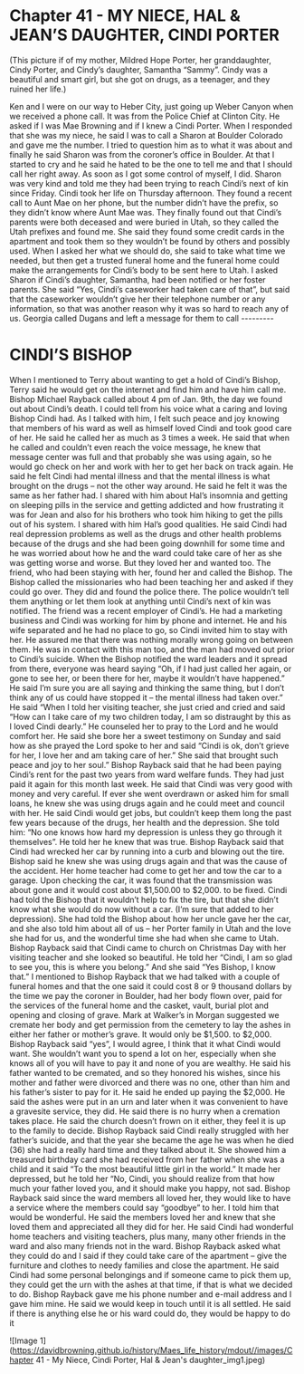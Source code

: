 # Chapter 41 - MY NIECE, HAL & JEAN’S DAUGHTER, CINDI PORTER

(This picture if of my mother, Mildred Hope Porter, her granddaughter, Cindy Porter, and Cindy’s daughter, Samantha “Sammy”.  Cindy was a beautiful and smart girl, but she got on drugs, as a teenager, and they ruined her life.)

Ken and I were on our way to Heber City, just going up Weber Canyon when we received a phone call.  It was from the Police Chief at Clinton City.  He asked if I was Mae Browning and if I knew a Cindi Porter.  When I responded that she was my niece, he said I was to call a Sharon at Boulder Colorado and gave me the number.  I tried to question him as to what it was about and finally he said Sharon was from the coroner’s office in Boulder.  At that I started to cry and he said he hated to be the one to tell me and that I should call her right away.  As soon as I got some control of myself, I did.  Sharon was very kind and told me they had been trying to reach Cindi’s next of kin since Friday.  Cindi took her life on Thursday afternoon.  They found a recent call to Aunt Mae on her phone, but the number didn’t have the prefix, so they didn’t know where Aunt Mae was.  They finally found out that Cindi’s parents were both deceased and were buried in Utah, so they called the Utah prefixes and found me.  She said they found some credit cards in the apartment and took them so they wouldn’t be found by others and possibly used.  When I asked her what we should do, she said to take what time we needed, but then get a trusted funeral home and the funeral home could make the arrangements for Cindi’s body to be sent here to Utah.
I asked Sharon if Cindi’s daughter, Samantha, had been notified or her foster parents.  She said “Yes, Cindi’s caseworker had taken care of that”, but said that the caseworker wouldn’t give her their telephone number or any information, so that was another reason why it was so hard to reach any of us.  Georgia called Dugans and left a message for them to call ---------

# CINDI’S BISHOP

When I mentioned to Terry about wanting to get a hold of Cindi’s Bishop, Terry said he would get on the internet and find him and have him call me.  Bishop Michael Rayback called about 4 pm of Jan. 9th, the day we found out about Cindi’s death.  I could tell from his voice what a caring and loving Bishop Cindi had.  As I talked with him, I felt such peace and joy knowing that members of his ward as well as himself loved Cindi and took good care of her.  He said he called her as much as 3 times a week.  He said that when he called and couldn’t even reach the voice message, he knew that message center was full and that probably she was using again, so he would go check on her and work with her to get her back on track again.  He said he felt Cindi had mental illness and that the mental illness is what brought on the drugs – not the other way around.  He said he felt it was the same as her father had.  I shared with him about Hal’s insomnia and getting on sleeping pills in the service and getting addicted and how frustrating it was for Jean and also for his brothers who took him hiking to get the pills out of his system.  I shared with him Hal’s good qualities.  He said Cindi had real depression problems as well as the drugs and other health problems because of the drugs and she had been going downhill for some time and he was worried about how he and the ward could take care of her as she was getting worse and worse.  But they loved her and wanted too.
The friend, who had been staying with her, found her and called the Bishop.  The Bishop called the missionaries who had been teaching her and asked if they could go over.  They did and found the police there.  The police wouldn’t tell them anything or let them look at anything until Cindi’s next of kin was notified.
The friend was a recent employer of Cindi’s.  He had a marketing business and Cindi was working for him by phone and internet.  He and his wife separated and he had no place to go, so Cindi invited him to stay with her.  He assured me that there was nothing morally wrong going on between them.  He was in contact with this man too, and the man had moved out prior to Cindi’s suicide.
When the Bishop notified the ward leaders and it spread from there, everyone was heard saying “Oh, if I had just called her again, or gone to see her, or been there for her, maybe it wouldn’t have happened.”  He said I’m sure you are all saying and thinking the same thing, but I don’t think any of us could have stopped it – the mental illness had taken over.”  He said “When I told her visiting teacher, she just cried and cried and said “How can I take care of my two children today, I am so distraught by this as I loved Cindi dearly.”  He counseled her to pray to the Lord and he would comfort her.  He said she bore her a sweet testimony on Sunday and said how as she prayed the Lord spoke to her and said “Cindi is ok, don’t grieve for her, I love her and am taking care of her.”  She said that brought such peace and joy to her soul.”
Bishop Rayback said that he had been paying Cindi’s rent for the past two years from ward welfare funds.  They had just paid it again for this month last week.  He said that Cindi was very good with money and very careful.  If ever she went overdrawn or asked him for small loans, he knew she was using drugs again and he could meet and council with her.  He said Cindi would get jobs, but couldn’t keep them long the past few years because of the drugs, her health and the depression.  She told him: “No one knows how hard my depression is unless they go through it themselves”.  He told her he knew that was true.
Bishop Rayback said that Cindi had wrecked her car by running into a curb and blowing out the tire.  Bishop said he knew she was using drugs again and that was the cause of the accident.  Her home teacher had come to get her and tow the car to a garage.  Upon checking the car, it was found that the transmission was about gone and it would cost about $1,500.00 to $2,000. to be fixed.  Cindi had told the Bishop that it wouldn’t help to fix the tire, but that she didn’t know what she would do now without a car.  (I’m sure that added to her depression).  She had told the Bishop about how her uncle gave her the car, and she also told him about all of us – her Porter family in Utah and the love she had for us, and the wonderful time she had when she came to Utah.
Bishop Rayback said that Cindi came to church on Christmas Day with her visiting teacher and she looked so beautiful.  He told her “Cindi, I am so glad to see you, this is where you belong.” And she said “Yes Bishop, I know that.”
I mentioned to Bishop Rayback that we had talked with a couple of funeral homes and that the one said it could cost 8 or 9 thousand dollars by the time we pay the coroner in Boulder, had her body flown over, paid for the services of the funeral home and the casket, vault, burial plot and opening and closing of grave.  Mark at Walker’s in Morgan suggested we cremate her body and get permission from the cemetery to lay the ashes in either her father or mother’s grave.  It would only be $1,500. to $2,000.  Bishop Rayback said “yes”, I would agree, I think that it what Cindi would want.  She wouldn’t want you to spend a lot on her, especially when she knows all of you will have to pay it and none of you are wealthy.  He said his father wanted to be cremated, and so they honored his wishes, since his mother and father were divorced and there was no one, other than him and his father’s sister to pay for it.  He said he ended up paying the $2,000.  He said the ashes were put in an urn and later when it was convenient to have a gravesite service, they did.  He said there is no hurry when a cremation takes place.  He said the church doesn’t frown on it either, they feel it is up to the family to decide.
Bishop Rayback said Cindi really struggled with her father’s suicide, and that the year she became the age he was when he died (36) she had a really hard time and they talked about it.  She showed him a treasured birthday card she had received from her father when she was a child and it said “To the most beautiful little girl in the world.”  It made her depressed, but he told her “No, Cindi, you should realize from that how much your father loved you, and it should make you happy, not sad.
Bishop Rayback said since the ward members all loved her, they would like to have a service where the members could say “goodbye” to her.  I told him that would be wonderful.  He said the members loved her and knew that she loved them and appreciated all they did for her.  He said Cindi had wonderful home teachers and visiting teachers, plus many, many other friends in the ward and also many friends not in the ward.
Bishop Rayback asked what they could do and I said if they could take care of the apartment – give the furniture and clothes to needy families and close the apartment. He said Cindi had some personal belongings and if someone came to pick them up, they could get the urn with the ashes at that time, if that is what we decided to do.
Bishop Rayback gave me his phone number and e-mail address and I gave him mine.  He said we would keep in touch until it is all settled.  He said if there is anything else he or his ward could do, they would be happy to do it


![Image 1](https://davidbrowning.github.io/history/Maes_life_history/mdout//images/Chapter 41 - My Niece, Cindi Porter, Hal & Jean's daughter_img1.jpeg)